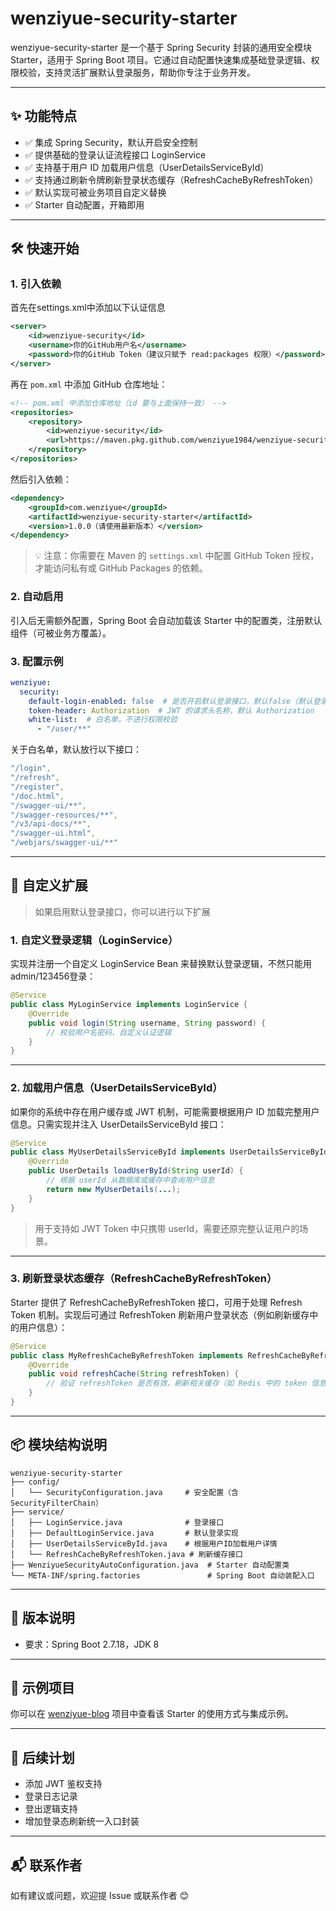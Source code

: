 
# **wenziyue-security-starter**

wenziyue-security-starter 是一个基于 Spring Security 封装的通用安全模块 Starter，适用于 Spring Boot 项目。它通过自动配置快速集成基础登录逻辑、权限校验，支持灵活扩展默认登录服务，帮助你专注于业务开发。

------

## **✨ 功能特点**

- ✅ 集成 Spring Security，默认开启安全控制
- ✅ 提供基础的登录认证流程接口 LoginService
- ✅ 支持基于用户 ID 加载用户信息（UserDetailsServiceById）
- ✅ 支持通过刷新令牌刷新登录状态缓存（RefreshCacheByRefreshToken）
- ✅ 默认实现可被业务项目自定义替换
- ✅ Starter 自动配置，开箱即用

------

## **🛠️ 快速开始**

### **1. 引入依赖**

首先在settings.xml中添加以下认证信息
```xml
<server>
    <id>wenziyue-security</id>
    <username>你的GitHub用户名</username>
    <password>你的GitHub Token（建议只赋予 read:packages 权限）</password>
</server>
```

再在 `pom.xml` 中添加 GitHub 仓库地址：

```xml
<!-- pom.xml 中添加仓库地址（id 要与上面保持一致） -->
<repositories>
    <repository>
        <id>wenziyue-security</id>
        <url>https://maven.pkg.github.com/wenziyue1984/wenziyue-security-starter</url>
    </repository>
</repositories>
```
然后引入依赖：

```xml
<dependency>
    <groupId>com.wenziyue</groupId>
    <artifactId>wenziyue-security-starter</artifactId>
    <version>1.0.0（请使用最新版本）</version>
</dependency>
```

> 💡 注意：你需要在 Maven 的 `settings.xml` 中配置 GitHub Token 授权，才能访问私有或 GitHub Packages 的依赖。

### **2. 自动启用**

引入后无需额外配置，Spring Boot 会自动加载该 Starter 中的配置类，注册默认组件（可被业务方覆盖）。

### **3. 配置示例**
```yaml
wenziyue:
  security:
    default-login-enabled: false  # 是否开启默认登录接口，默认false（默认登录接口只适用于简单的demo或者测试使用，请勿用于生产环境）
    token-header: Authorization  # JWT 的请求头名称，默认 Authorization
    white-list:  # 白名单，不进行权限校验
      - "/user/**"
```
关于白名单，默认放行以下接口：
```yaml
"/login",
"/refresh",
"/register",
"/doc.html",
"/swagger-ui/**",
"/swagger-resources/**",
"/v3/api-docs/**",
"/swagger-ui.html",
"/webjars/swagger-ui/**"
```

------

## **🔧 自定义扩展**
> 如果启用默认登录接口，你可以进行以下扩展

### **1. 自定义登录逻辑（LoginService）**

实现并注册一个自定义 LoginService Bean 来替换默认登录逻辑，不然只能用admin/123456登录：

```java
@Service
public class MyLoginService implements LoginService {
    @Override
    public void login(String username, String password) {
        // 校验用户名密码、自定义认证逻辑
    }
}
```

------

### **2. 加载用户信息（UserDetailsServiceById）**

如果你的系统中存在用户缓存或 JWT 机制，可能需要根据用户 ID 加载完整用户信息。只需实现并注入 UserDetailsServiceById 接口：

```java
@Service
public class MyUserDetailsServiceById implements UserDetailsServiceById {
    @Override
    public UserDetails loadUserById(String userId) {
        // 根据 userId 从数据库或缓存中查询用户信息
        return new MyUserDetails(...);
    }
}
```

> 用于支持如 JWT Token 中只携带 userId，需要还原完整认证用户的场景。

------





### **3. 刷新登录状态缓存（RefreshCacheByRefreshToken）**

Starter 提供了 RefreshCacheByRefreshToken 接口，可用于处理 Refresh Token 机制。实现后可通过 RefreshToken 刷新用户登录状态（例如刷新缓存中的用户信息）：

```java
@Service
public class MyRefreshCacheByRefreshToken implements RefreshCacheByRefreshToken {
    @Override
    public void refreshCache(String refreshToken) {
        // 验证 refreshToken 是否有效，刷新相关缓存（如 Redis 中的 token 信息）
    }
}
```

------

## **📦 模块结构说明**

```
wenziyue-security-starter
├── config/
│   └── SecurityConfiguration.java     # 安全配置（含 SecurityFilterChain）
├── service/
│   ├── LoginService.java              # 登录接口
│   ├── DefaultLoginService.java       # 默认登录实现
│   ├── UserDetailsServiceById.java    # 根据用户ID加载用户详情
│   └── RefreshCacheByRefreshToken.java # 刷新缓存接口
├── WenziyueSecurityAutoConfiguration.java  # Starter 自动配置类
└── META-INF/spring.factories               # Spring Boot 自动装配入口
```

------

## **📄 版本说明**

- 要求：Spring Boot 2.7.18，JDK 8

------

## **🔗 示例项目**

你可以在 [wenziyue-blog](https://github.com/wenziyue1984/wenziyue-blog) 项目中查看该 Starter 的使用方式与集成示例。

------

## **🧩 后续计划**

- 添加 JWT 鉴权支持
- 登录日志记录
- 登出逻辑支持
- 增加登录态刷新统一入口封装

------

## **📬 联系作者**

如有建议或问题，欢迎提 Issue 或联系作者 😊
